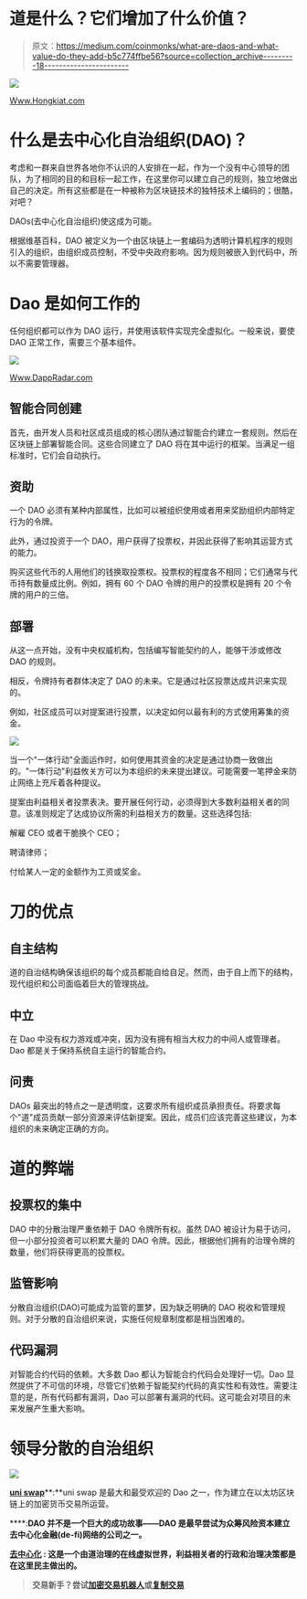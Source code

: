 # 道是什么？它们增加了什么价值？

> 原文：<https://medium.com/coinmonks/what-are-daos-and-what-value-do-they-add-b5c774ffbe56?source=collection_archive---------18----------------------->

![](img/b45c379b036e5b477b3d8595ddc2f13a.png)

[Www.Hongkiat.com](http://www.hongkiat.com)

# 什么是去中心化自治组织(DAO)？

考虑和一群来自世界各地你不认识的人安排在一起，作为一个没有中心领导的团队，为了相同的目的和目标一起工作，在这里你可以建立自己的规则，独立地做出自己的决定。所有这些都是在一种被称为区块链技术的独特技术上编码的；很酷，对吧？

DAOs(去中心化自治组织)使这成为可能。

根据维基百科，DAO 被定义为一个由区块链上一套编码为透明计算机程序的规则引入的组织，由组织成员控制，不受中央政府影响。因为规则被嵌入到代码中，所以不需要管理器。

# Dao 是如何工作的

任何组织都可以作为 DAO 运行，并使用该软件实现完全虚拟化。一般来说，要使 DAO 正常工作，需要三个基本组件。

![](img/92c0989e611cff46fa23a7dfd2d84a8d.png)

[Www.DappRadar.com](http://Www.DappRadar.com)

## **智能合同创建**

首先，由开发人员和社区成员组成的核心团队通过智能合约建立一套规则。然后在区块链上部署智能合同。这些合同建立了 DAO 将在其中运行的框架。当满足一组标准时，它们会自动执行。

## **资助**

一个 DAO 必须有某种内部属性，比如可以被组织使用或者用来奖励组织内部特定行为的令牌。

此外，通过投资于一个 DAO，用户获得了投票权，并因此获得了影响其运营方式的能力。

购买这些代币的人用他们的钱换取投票权。投票权的程度各不相同；它们通常与代币持有数量成比例。例如，拥有 60 个 DAO 令牌的用户的投票权是拥有 20 个令牌的用户的三倍。

## **部署**

从这一点开始，没有中央权威机构，包括编写智能契约的人，能够干涉或修改 DAO 的规则。

相反，令牌持有者群体决定了 DAO 的未来。它是通过社区投票达成共识来实现的。

例如，社区成员可以对提案进行投票，以决定如何以最有利的方式使用筹集的资金。

![](img/5454f5c3c5e3fd9a54b0433e0d312bfd.png)

当一个"一体行动"全面运作时，如何使用其资金的决定是通过协商一致做出的。"一体行动"利益攸关方可以为本组织的未来提出建议。可能需要一笔押金来防止网络上充斥着各种提议。

提案由利益相关者投票表决。要开展任何行动，必须得到大多数利益相关者的同意。该准则规定了达成协议所需的利益相关方的数量。这些选择包括:

解雇 CEO 或者干脆换个 CEO；

聘请律师；

付给某人一定的金额作为工资或奖金。

# **刀的优点**

## **自主结构**

道的自治结构确保该组织的每个成员都能自给自足。然而，由于自上而下的结构，现代组织和公司面临着巨大的管理挑战。

## **中立**

在 Dao 中没有权力游戏或冲突，因为没有拥有相当大权力的中间人或管理者。Dao 都是关于保持系统自主运行的智能合约。

## **问责**

DAOs 最突出的特点之一是透明度，这要求所有组织成员承担责任。将要求每个"道"成员贡献一部分资源来评估新提案。因此，成员们应该完善这些建议，为本组织的未来确定正确的方向。

# 道的弊端

## **投票权的集中**

DAO 中的分散治理严重依赖于 DAO 令牌所有权。虽然 DAO 被设计为易于访问，但一小部分投资者可以积累大量的 DAO 令牌。因此，根据他们拥有的治理令牌的数量，他们将获得更高的投票权。

## **监管影响**

分散自治组织(DAO)可能成为监管的噩梦，因为缺乏明确的 DAO 税收和管理规则。对于分散的自治组织来说，实施任何规章制度都是相当困难的。

## **代码漏洞**

对智能合约代码的依赖。大多数 Dao 都认为智能合约代码会处理好一切。Dao 显然提供了不可信的环境，尽管它们依赖于智能契约代码的真实性和有效性。需要注意的是，所有代码都有漏洞，Dao 可以部署有漏洞的代码。这可能会对项目的未来发展产生重大影响。

# 领导分散的自治组织

![](img/b50cb1a5e86e5bb55087cc51943dbe5f.png)

[**uni swap**](https://uniswap.org/)**:**uni swap 是最大和最受欢迎的 Dao 之一，作为建立在以太坊区块链上的加密货币交易所运营。

[](http://www.thedao.com)****:**DAO 并不是一个巨大的成功故事——DAO 是最早尝试为众筹风险资本建立去中心化金融(de-fi)网络的公司之一。**

**[**去中心化**](https://decentraland.org/) **:** 这是一个由道治理的在线虚拟世界，利益相关者的行政和治理决策都是在这里民主做出的。**

> **交易新手？尝试[加密交易机器人](/coinmonks/crypto-trading-bot-c2ffce8acb2a)或[复制交易](/coinmonks/top-10-crypto-copy-trading-platforms-for-beginners-d0c37c7d698c)**